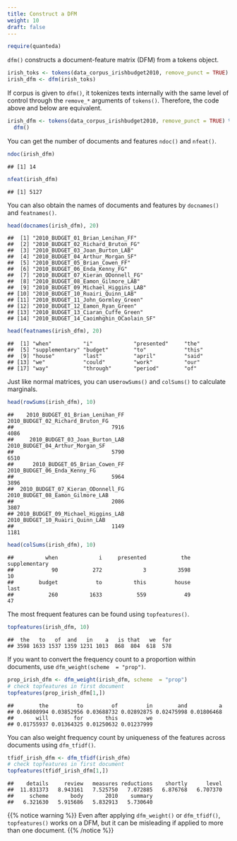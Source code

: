 ```yaml
---
title: Construct a DFM
weight: 10
draft: false
---
```



```r
require(quanteda)
```

`dfm()` constructs a document-feature matrix (DFM) from a tokens object.


```r
irish_toks <- tokens(data_corpus_irishbudget2010, remove_punct = TRUE)
irish_dfm <- dfm(irish_toks)
```

If corpus is given to `dfm()`, it tokenizes texts internally with the same level of control through the `remove_*` arguments of `tokens()`. Therefore, the code above and below are equivalent.


```r
irish_dfm <- tokens(data_corpus_irishbudget2010, remove_punct = TRUE) %>% 
  dfm()
```

You can get the number of documents and features `ndoc()` and `nfeat()`.


```r
ndoc(irish_dfm)
```

```
## [1] 14
```

```r
nfeat(irish_dfm)
```

```
## [1] 5127
```

You can also obtain the names of documents and features by `docnames()` and `featnames()`.


```r
head(docnames(irish_dfm), 20)
```

```
##  [1] "2010_BUDGET_01_Brian_Lenihan_FF"      
##  [2] "2010_BUDGET_02_Richard_Bruton_FG"     
##  [3] "2010_BUDGET_03_Joan_Burton_LAB"       
##  [4] "2010_BUDGET_04_Arthur_Morgan_SF"      
##  [5] "2010_BUDGET_05_Brian_Cowen_FF"        
##  [6] "2010_BUDGET_06_Enda_Kenny_FG"         
##  [7] "2010_BUDGET_07_Kieran_ODonnell_FG"    
##  [8] "2010_BUDGET_08_Eamon_Gilmore_LAB"     
##  [9] "2010_BUDGET_09_Michael_Higgins_LAB"   
## [10] "2010_BUDGET_10_Ruairi_Quinn_LAB"      
## [11] "2010_BUDGET_11_John_Gormley_Green"    
## [12] "2010_BUDGET_12_Eamon_Ryan_Green"      
## [13] "2010_BUDGET_13_Ciaran_Cuffe_Green"    
## [14] "2010_BUDGET_14_Caoimhghin_OCaolain_SF"
```

```r
head(featnames(irish_dfm), 20)
```

```
##  [1] "when"          "i"             "presented"     "the"          
##  [5] "supplementary" "budget"        "to"            "this"         
##  [9] "house"         "last"          "april"         "said"         
## [13] "we"            "could"         "work"          "our"          
## [17] "way"           "through"       "period"        "of"
```

Just like normal matrices, you can use`rowSums()` and `colSums()` to calculate marginals. 


```r
head(rowSums(irish_dfm), 10)
```

```
##    2010_BUDGET_01_Brian_Lenihan_FF   2010_BUDGET_02_Richard_Bruton_FG 
##                               7916                               4086 
##     2010_BUDGET_03_Joan_Burton_LAB    2010_BUDGET_04_Arthur_Morgan_SF 
##                               5790                               6510 
##      2010_BUDGET_05_Brian_Cowen_FF       2010_BUDGET_06_Enda_Kenny_FG 
##                               5964                               3896 
##  2010_BUDGET_07_Kieran_ODonnell_FG   2010_BUDGET_08_Eamon_Gilmore_LAB 
##                               2086                               3807 
## 2010_BUDGET_09_Michael_Higgins_LAB    2010_BUDGET_10_Ruairi_Quinn_LAB 
##                               1149                               1181
```

```r
head(colSums(irish_dfm), 10)
```

```
##          when             i     presented           the supplementary 
##            90           272             3          3598            10 
##        budget            to          this         house          last 
##           260          1633           559            49            47
```

The most frequent features can be found using `topfeatures()`.


```r
topfeatures(irish_dfm, 10)
```

```
##  the   to   of  and   in    a   is that   we  for 
## 3598 1633 1537 1359 1231 1013  868  804  618  578
```

If you want to convert the frequency count to a proportion within documents, use `dfm_weight(scheme  = "prop")`.


```r
prop_irish_dfm <- dfm_weight(irish_dfm, scheme  = "prop")
# check topfeatures in first document
topfeatures(prop_irish_dfm[1,])
```

```
##        the         to         of         in        and          a 
## 0.06808994 0.03852956 0.03688732 0.02892875 0.02475998 0.01806468 
##       will        for       this         we 
## 0.01755937 0.01364325 0.01250632 0.01237999
```

You can also weight frequency count by uniqueness of the features across documents using `dfm_tfidf()`.


```r
tfidf_irish_dfm <- dfm_tfidf(irish_dfm)
# check topfeatures in first document
topfeatures(tfidf_irish_dfm[1,])
```

```
##    details     review   measures reductions    shortly      level 
##  11.831373   8.943161   7.525750   7.072885   6.876768   6.707370 
##     scheme       body       2010    summary 
##   6.321630   5.915686   5.832913   5.730640
```

{{% notice warning %}}
Even after applying  `dfm_weight()` or `dfm_tfidf()`, `topfeatures()` works on a DFM, but it can be misleading if applied to more than one document.
{{% /notice %}}
